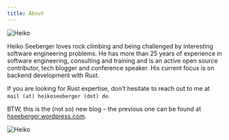 ```yaml
---
title: About
---
```


![Heiko](/img/heiko-640.jpeg)

Heiko Seeberger loves rock climbing and being challenged by interesting software engineering problems. He has more than 25 years of experience in software engineering, consulting and training and is an active open source contributor, tech blogger and conference speaker. His current focus is on backend development with Rust.

If you are looking for Rust expertise, don't hesitate to reach out to me at<br/>`mail (at) heikoseeberger (dot) de`.

BTW, this is the (not so) new blog – the previous one can be found at<br/>[hseeberger.wordpress.com](https://hseeberger.wordpress.com/).

![Heiko](/img/climbing.jpg)
